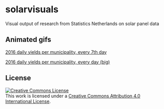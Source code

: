 # solarvisuals
Visual output of research from Statistics Netherlands on solar panel data

## Animated gifs

[2016 daily yields per municipality, every 7th day](pv_daily_2016_every7thday.gif)

[2016 daily yields per municipality, every day (big)](pv_daily_2016.gif)


## License

[![Creative Commons License](https://i.creativecommons.org/l/by/4.0/88x31.png)](http://creativecommons.org/licenses/by/4.0/)  
This work is licensed under a [Creative Commons Attribution 4.0 International License](http://creativecommons.org/licenses/by/4.0/).